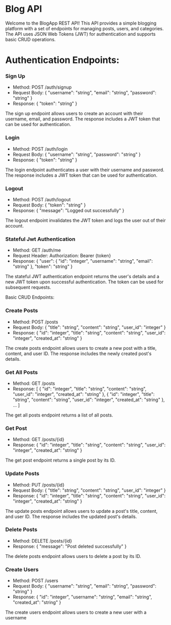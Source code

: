 # Blog API 
Welcome to the BlogApp REST API! This API provides a simple blogging platform with a set of endpoints for managing posts, users, and categories. The API uses JSON Web Tokens (JWT) for authentication and supports basic CRUD operations.

# Authentication Endpoints:

### Sign Up

* Method: POST /auth/signup
* Request Body: {
"username": "string",
"email": "string",
"password": "string"
}
* Response: {
"token": "string"
}

The sign up endpoint allows users to create an account with their username, email, and password. The response includes a JWT token that can be used for authentication.

### Login

* Method: POST /auth/login
* Request Body: {
"username": "string",
"password": "string"
}
* Response: {
"token": "string"
}

The login endpoint authenticates a user with their username and password. The response includes a JWT token that can be used for authentication.

### Logout

* Method: POST /auth/logout
* Request Body: {
"token": "string"
}
* Response: {
"message": "Logged out successfully"
}

The logout endpoint invalidates the JWT token and logs the user out of their account.

### Stateful Jwt Authentication

* Method: GET /auth/me
* Request Header: Authorization: Bearer {token}
* Response: {
"user": {
"id": "integer",
"username": "string",
"email": "string"
},
"token": "string"
}

The stateful JWT authentication endpoint returns the user's details and a new JWT token upon successful authentication. The token can be used for subsequent requests.

Basic CRUD Endpoints:

### Create Posts

* Method: POST /posts
* Request Body: {
"title": "string",
"content": "string",
"user_id": "integer"
}
* Response: {
"id": "integer",
"title": "string",
"content": "string",
"user_id": "integer",
"created_at": "string"
}

The create posts endpoint allows users to create a new post with a title, content, and user ID. The response includes the newly created post's details.

### Get All Posts

* Method: GET /posts
* Response: [
{
"id": "integer",
"title": "string",
"content": "string",
"user_id": "integer",
"created_at": "string"
},
{
"id": "integer",
"title": "string",
"content": "string",
"user_id": "integer",
"created_at": "string"
},
...
]

The get all posts endpoint returns a list of all posts.

### Get Post

* Method: GET /posts/{id}
* Response: {
"id": "integer",
"title": "string",
"content": "string",
"user_id": "integer",
"created_at": "string"
}

The get post endpoint returns a single post by its ID.

### Update Posts

* Method: PUT /posts/{id}
* Request Body: {
"title": "string",
"content": "string",
"user_id": "integer"
}
* Response: {
"id": "integer",
"title": "string",
"content": "string",
"user_id": "integer",
"created_at": "string"
}

The update posts endpoint allows users to update a post's title, content, and user ID. The response includes the updated post's details.

### Delete Posts

* Method: DELETE /posts/{id}
* Response: {
"message": "Post deleted successfully"
}

The delete posts endpoint allows users to delete a post by its ID.

### Create Users

* Method: POST /users
* Request Body: {
"username": "string",
"email": "string",
"password": "string"
}
* Response: {
"id": "integer",
"username": "string",
"email": "string",
"created_at": "string"
}

The create users endpoint allows users to create a new user with a username
